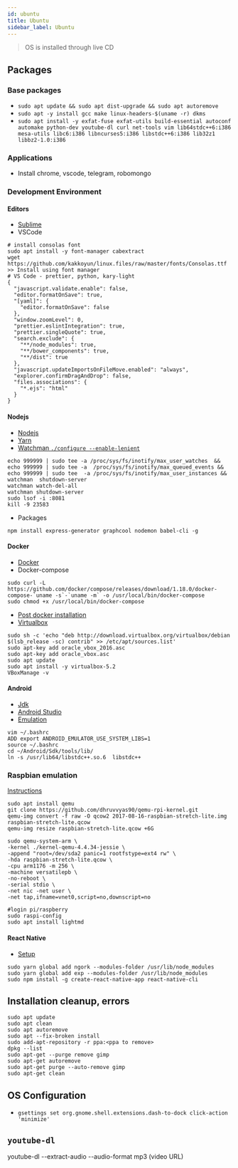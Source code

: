 ```yaml
---
id: ubuntu
title: Ubuntu
sidebar_label: Ubuntu
---
```


> OS is installed through live CD

## Packages

### Base packages

- `sudo apt update && sudo apt dist-upgrade && sudo apt autoremove`
- `sudo apt -y install gcc make linux-headers-$(uname -r) dkms`
- `sudo apt install -y exfat-fuse exfat-utils build-essential autoconf automake python-dev youtube-dl curl net-tools vim lib64stdc++6:i386 mesa-utils libc6:i386 libncurses5:i386 libstdc++6:i386 lib32z1 libbz2-1.0:i386`

### Applications

- Install chrome, vscode, telegram, robomongo

### Development Environment

#### Editors

- [Sublime](https://www.sublimetext.com/docs/3/linux_repositories.html)
- VSCode

```
# install consolas font
sudo apt install -y font-manager cabextract
wget https://github.com/kakkoyun/linux.files/raw/master/fonts/Consolas.ttf
>> Install using font manager
# VS Code - prettier, python, kary-light
{
  "javascript.validate.enable": false,
  "editor.formatOnSave": true,
  "[yaml]": {
    "editor.formatOnSave": false
  },
  "window.zoomLevel": 0,
  "prettier.eslintIntegration": true,
  "prettier.singleQuote": true,
  "search.exclude": {
    "**/node_modules": true,
    "**/bower_components": true,
    "**/dist": true
  },
  "javascript.updateImportsOnFileMove.enabled": "always",
  "explorer.confirmDragAndDrop": false,
  "files.associations": {
    "*.ejs": "html"
  }
}
```

#### Nodejs

- [Nodejs](https://nodejs.org/en/download/package-manager/)
- [Yarn](https://yarnpkg.com/en/docs/install)
- [Watchman `./configure --enable-lenient`](https://facebook.github.io/watchman/docs/install.html)

```
echo 999999 | sudo tee -a /proc/sys/fs/inotify/max_user_watches  && echo 999999 | sudo tee -a  /proc/sys/fs/inotify/max_queued_events && echo 999999 | sudo tee  -a /proc/sys/fs/inotify/max_user_instances && watchman  shutdown-server
watchman watch-del-all
watchman shutdown-server
sudo lsof -i :8081
kill -9 23583
```

- Packages

```
npm install express-generator graphcool nodemon babel-cli -g
```

#### Docker

- [Docker](https://gist.github.com/levsthings/0a49bfe20b25eeadd61ff0e204f50088)
- Docker-compose

```
sudo curl -L https://github.com/docker/compose/releases/download/1.18.0/docker-compose-`uname -s`-`uname -m` -o /usr/local/bin/docker-compose
sudo chmod +x /usr/local/bin/docker-compose
```

- [Post docker installation](https://docs.docker.com/engine/installation/linux/linux-postinstall/)
- [Virtualbox](https://www.virtualbox.org/wiki/Linux_Downloads)

```
sudo sh -c 'echo "deb http://download.virtualbox.org/virtualbox/debian $(lsb_release -sc) contrib" >> /etc/apt/sources.list'
sudo apt-key add oracle_vbox_2016.asc
sudo apt-key add oracle_vbox.asc
sudo apt update
sudo apt install -y virtualbox-5.2
VBoxManage -v
```

#### Android

- [Jdk](https://www.digitalocean.com/community/tutorials/how-to-install-java-with-apt-get-on-ubuntu-16-04)
- [Android Studio](https://developer.android.com/studio/index.html)
- [Emulation](https://developer.android.com/studio/run/emulator-acceleration.html?utm_source=android-studio#vm-linux)

```
vim ~/.bashrc
ADD export ANDROID_EMULATOR_USE_SYSTEM_LIBS=1
source ~/.bashrc
cd ~/Android/Sdk/tools/lib/
ln -s /usr/lib64/libstdc++.so.6  libstdc++
```

### Raspbian emulation

[Instructions](https://blog.agchapman.com/using-qemu-to-emulate-a-raspberry-pi/)

```
sudo apt install qemu
git clone https://github.com/dhruvvyas90/qemu-rpi-kernel.git
qemu-img convert -f raw -O qcow2 2017-08-16-raspbian-stretch-lite.img raspbian-stretch-lite.qcow
qemu-img resize raspbian-stretch-lite.qcow +6G

sudo qemu-system-arm \
-kernel ./kernel-qemu-4.4.34-jessie \
-append "root=/dev/sda2 panic=1 rootfstype=ext4 rw" \
-hda raspbian-stretch-lite.qcow \
-cpu arm1176 -m 256 \
-machine versatilepb \
-no-reboot \
-serial stdio \
-net nic -net user \
-net tap,ifname=vnet0,script=no,downscript=no

#login pi/raspberry
sudo raspi-config
sudo apt install lightmd
```

#### React Native

- [Setup](https://facebook.github.io/react-native/docs/getting-started.html)

```
sudo yarn global add ngork --modules-folder /usr/lib/node_modules
sudo yarn global add exp --modules-folder /usr/lib/node_modules
sudo npm install -g create-react-native-app react-native-cli
```

## Installation cleanup, errors

```
sudo apt update
sudo apt clean
sudo apt autoremove
sudo apt --fix-broken install
sudo add-apt-repository -r ppa:<ppa to remove>
dpkg --list
sudo apt-get --purge remove gimp
sudo apt-get autoremove
sudo apt-get purge --auto-remove gimp
sudo apt-get clean
```

## OS Configuration

- `gsettings set org.gnome.shell.extensions.dash-to-dock click-action 'minimize'`

## `youtube-dl`

youtube-dl --extract-audio --audio-format mp3 (video URL)
